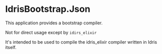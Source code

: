 # IdrisBootstrap.Json

This application provides a bootstrap compiler.

Not for direct usage except by `idirs_elixir`

It's intended to be used to compile the
idris_elixir compiler written in Idris itself.

